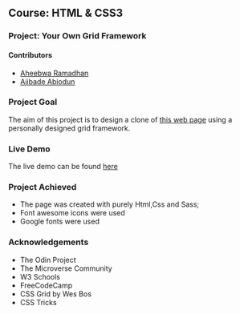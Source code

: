 
## Course: HTML & CSS3
### Project: Your Own Grid Framework

#### Contributors
* [Aheebwa Ramadhan](https://github.com/raheebwa)
* [Ajibade Abiodun](https://github.com/Tripple-A)

### Project Goal
The aim of this project is to design a clone of [this web page](https://getbootstrap.com/docs/4.3/examples/album/)  using a personally designed grid framework.

### Live Demo

The live demo can be found [here](https://tripple-a.github.io/Personalized-Grid/)

### Project Achieved
* The page was created with purely Html,Css and Sass;
* Font awesome icons were used
* Google fonts were used

### Acknowledgements
* The Odin Project
* The Microverse Community
* W3 Schools
* FreeCodeCamp
* CSS Grid by Wes Bos
* CSS Tricks
